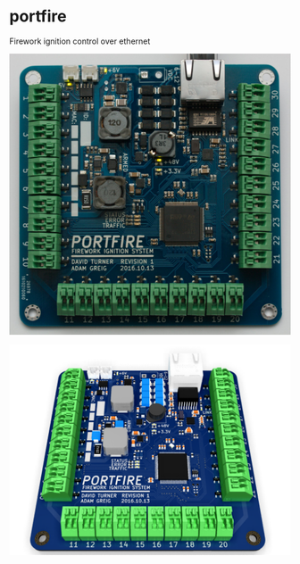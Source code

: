 # portfire
Firework ignition control over ethernet

![Photo of PCB](hardware/portfire_photo.jpg)

![3d render of PCB](hardware/portfire_render.png)
